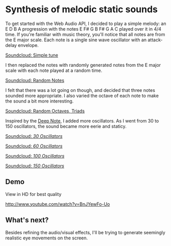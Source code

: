 # Synthesis of melodic static sounds

To get started with the Web Audio API, I decided to play a simple melody: an E D B A progression with the notes E F# G B F# G A C played over it in 4/4 time. If you're familiar with music theory, you'll notice that all notes are from the E major scale. Each note is a single sine wave oscillator with an attack-delay envelope.

[Soundcloud: Simple tune](https://soundcloud.com/melhosseiny/portal-audio-1-01)

I then replaced the notes with randomly generated notes from the E major scale with each note played at a random time.

[Soundcloud: Random Notes](https://soundcloud.com/melhosseiny/random-notes-01)

I felt that there was a lot going on though, and decided that three notes sounded more appropriate. I also varied the octave of each note to make the sound a bit more interesting.

[Soundcloud: Random Octaves, Triads](https://soundcloud.com/melhosseiny/random-octaves-triads-01)

Inspired by the [Deep Note](http://en.wikipedia.org/wiki/Deep_Note), I added more oscillators. As I went from 30 to 150 oscillators, the sound became more eerie and staticy.

[Soundcloud: *30 Oscillators*](https://soundcloud.com/melhosseiny/30-detuned-varying-freq)

[Soundcloud: *60 Oscillators*](https://soundcloud.com/melhosseiny/60-oscillators-01)

[Soundcloud: *100 Oscillators*](https://soundcloud.com/melhosseiny/100-oscillators-01)

[Soundcloud: *150 Oscillators*](https://soundcloud.com/melhosseiny/150-oscillators-01)

## Demo

View in HD for best quality

http://www.youtube.com/watch?v=BnJYewFo-Uo

## What's next?

Besides refining the audio/visual effects, I'll be trying to generate seemingly realistic eye movements on the screen.
